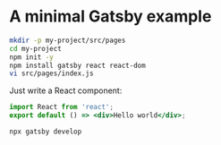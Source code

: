 # A minimal Gatsby example

```bash
mkdir -p my-project/src/pages
cd my-project
npm init -y
npm install gatsby react react-dom
vi src/pages/index.js
```

Just write a React component:

```jsx
import React from 'react';
export default () => <div>Hello world</div>;
```

```bash
npx gatsby develop
```
